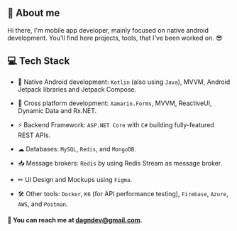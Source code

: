 ## 📓 About me

Hi there, I'm mobile app developer, mainly focused on native android development. You'll find here projects, tools, that I've been worked on. :sunglasses:

## :computer: Tech Stack

- 📲 Native Android development: `Kotlin` (also using `Java`), MVVM, Android Jetpack libraries and Jetpack Compose.

- 🍁 Cross platform development: `Xamarin.Forms`, MVVM, ReactiveUI, Dynamic Data and Rx.NET.

- ⚡ Backend Framework: `ASP.NET Core` with `C#` building fully-featured REST APIs.

- ☁ Databases: `MySQL`, `Redis`, and  `MongoDB`.

- 📥 Message brokers: `Redis` by using Redis Stream as message broker.

- ✏ UI Design and Mockups using `Figma`.

- 🛠 Other tools: `Docker`, `K6` (for API performance testing), `Firebase`, `Azure`, `AWS`, and `Postman`.

#### 💌 You can reach me at dagndev@gmail.com.
